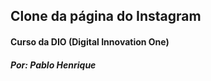 ## Clone da página do Instagram

#### Curso da DIO (Digital Innovation One)

##### Por: Pablo Henrique



